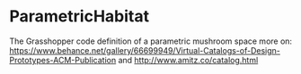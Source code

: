 # ParametricHabitat
 The Grasshopper code definition of a parametric mushroom space
 more on:
 https://www.behance.net/gallery/66699949/Virtual-Catalogs-of-Design-Prototypes-ACM-Publication
 and
 http://www.amitz.co/catalog.html
